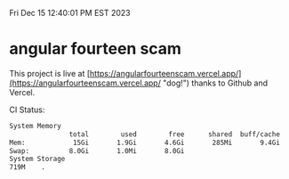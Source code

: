 Fri Dec 15 12:40:01 PM EST 2023

# angular fourteen scam


This project is live at [https://angularfourteenscam.vercel.app/](https://angularfourteenscam.vercel.app/ "dog!") thanks to Github and Vercel.

CI Status: 

```bash
System Memory
               total        used        free      shared  buff/cache   available
Mem:            15Gi       1.9Gi       4.6Gi       285Mi       9.4Gi        13Gi
Swap:          8.0Gi       1.0Mi       8.0Gi
System Storage
719M	.
